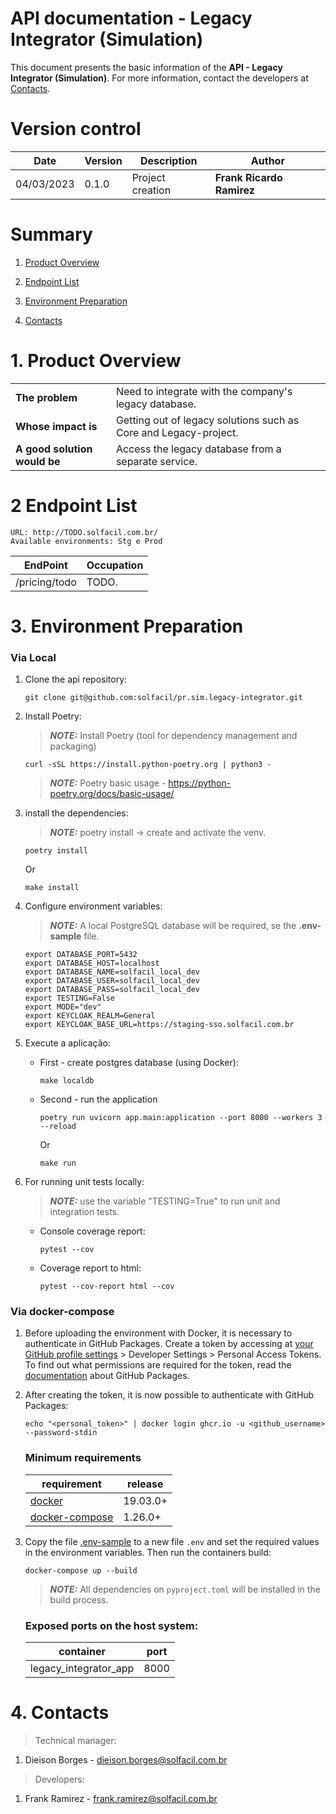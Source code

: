 
# API documentation - **Legacy Integrator (Simulation)**

This document presents the basic information of the **API - Legacy Integrator (Simulation)**. For more information, contact the developers at [Contacts](#6.-Contacts).

# Version control

| Date       | Version | Description          | Author                    |
|------------|---------|----------------------|---------------------------|
| 04/03/2023 | 0.1.0   | Project creation     | **Frank Ricardo Ramirez** |

# Summary

1. [Product Overview](#1.-Product-Overview)

2. [Endpoint List](#2-Endpoint-List)

3. [Environment Preparation](#3.-Environment-Preparation)

4. [Contacts](#4.-Contacts)

# 1. Product Overview

|                              |                                                                  |
| -----------------------------|------------------------------------------------------------------|
| **The problem**              | Need to integrate with the company's legacy database.            |
| **Whose impact is**          | Getting out of legacy solutions such as Core and Legacy-project. |
| **A good solution would be** | Access the legacy database from a separate service.              |

# 2 Endpoint List

    URL: http://TODO.solfacil.com.br/
    Available environments: Stg e Prod

| EndPoint      | Occupation   |
|---------------|--------------|
| /pricing/todo | TODO.        |

# 3. Environment Preparation
### Via Local 
1. Clone the api repository:
    ```shell
    git clone git@github.com:solfacil/pr.sim.legacy-integrator.git
    ```

2. Install Poetry:
    > **_NOTE:_** Install Poetry (tool for dependency management and packaging)
    ```shell
    curl -sSL https://install.python-poetry.org | python3 -
    ```
    > **_NOTE:_** Poetry basic usage - https://python-poetry.org/docs/basic-usage/

3. install the dependencies:
   > **_NOTE:_** poetry install -> create and activate the venv.
    ```shell
    poetry install
    ```
    Or
    ```shell
    make install
    ```

4. Configure environment variables:
    > **_NOTE:_** A local PostgreSQL database will be required, se the **.env-sample** file.
    ```shell
    export DATABASE_PORT=5432
    export DATABASE_HOST=localhost
    export DATABASE_NAME=solfacil_local_dev
    export DATABASE_USER=solfacil_local_dev
    export DATABASE_PASS=solfacil_local_dev
    export TESTING=False
    export MODE="dev"
    export KEYCLOAK_REALM=General
    export KEYCLOAK_BASE_URL=https://staging-sso.solfacil.com.br
    ```

5. Execute a aplicação:
   - First - create postgres database (using Docker): 
     ```shell
     make localdb
     ```
   - Second - run the application
     ```shell
     poetry run uvicorn app.main:application --port 8000 --workers 3 --reload
     ```
     Or
     ```shell
     make run
     ```

6. For running unit tests locally:
   > **_NOTE:_** use the variable "TESTING=True" to run unit and integration tests.
   - Console coverage report:
     ```shell
     pytest --cov
     ```
   - Coverage report to html:
     ```shell
     pytest --cov-report html --cov
     ```

### Via docker-compose

1. Before uploading the environment with Docker, it is necessary to authenticate in GitHub Packages. Create a token by accessing
at [your GitHub profile settings](https://github.com/settings/profile) > Developer Settings >
Personal Access Tokens. To find out what permissions are required for the token, read the
[documentation](https://docs.github.com/en/packages/publishing-and-managing-packages/about-github-packages#about-tokens)
about GitHub Packages.

2. After creating the token, it is now possible to authenticate with GitHub Packages:
   ```
   echo "<personal_token>" | docker login ghcr.io -u <github_username> --password-stdin
   ```
   ### Minimum requirements   
   | requirement                                                   | release  |
   |---------------------------------------------------------------|----------|
   | [docker](https://docs.docker.com/get-docker/)                 | 19.03.0+ |
   | [docker-compose](https://github.com/docker/compose/releases/) | 1.26.0+  |

3. Copy the file [.env-sample](.env-sample) to a new file `.env` and set the required values in the environment variables. Then run the containers build:
   ```shell
   docker-compose up --build
   ```

   > **_NOTE:_** All dependencies on `pyproject.toml` will be installed in the build process.

   ### Exposed ports on the host system:
   
   | container             | port |
   |-----------------------|------|
   | legacy_integrator_app | 8000 |

# 4. Contacts
> Technical manager:
1. Dieison Borges - dieison.borges@solfacil.com.br

> Developers:
1. Frank Ramirez - frank.ramirez@solfacil.com.br
